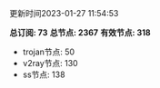 更新时间2023-01-27 11:54:53

**总订阅: 73**
**总节点: 2367**
**有效节点: 318**
- trojan节点: 50
- v2ray节点: 130
- ss节点: 138
